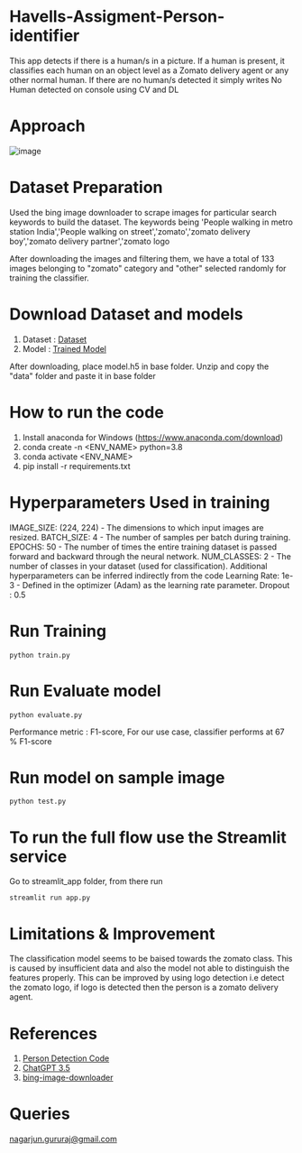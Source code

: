 # Havells-Assigment-Person-identifier
This app detects if there is a human/s in a picture. If a human is present, it classifies each human on an object level as a Zomato delivery agent or any other normal human. If there are no human/s detected it simply writes No Human detected on console using CV and DL

# Approach 

![image](https://github.com/naga24/Havells-Assigment-Person-identifier/assets/12075514/97653739-4e93-4bef-aac2-74c81c126250)

# Dataset Preparation
Used the bing image downloader to scrape images for particular search keywords to build the dataset. The keywords being 'People walking in metro station India','People walking on street','zomato','zomato delivery boy','zomato delivery partner','zomato logo

After downloading the images and filtering them, we have a total of 133 images belonging to "zomato" category and "other" selected randomly for training the classifier.

# Download Dataset and models

1. Dataset : [Dataset](https://drive.google.com/file/d/1P5vimEYBsyosyJTzGebfrg1qFffFVg3x/view?usp=drive_link)
2. Model : [Trained Model](https://drive.google.com/file/d/1_lS1_FwlIx98HV5ADI6odYi6sUA0krLk/view?usp=drive_link)

After downloading, place model.h5 in base folder. Unzip and copy the "data" folder and paste it in base folder

# How to run the code
1. Install anaconda for Windows (https://www.anaconda.com/download)
2. conda create -n <ENV_NAME> python=3.8
3. conda activate <ENV_NAME>
4. pip install -r requirements.txt

# Hyperparameters Used in training

IMAGE_SIZE: (224, 224) - The dimensions to which input images are resized.
BATCH_SIZE: 4 - The number of samples per batch during training.
EPOCHS: 50 - The number of times the entire training dataset is passed forward and backward through the neural network.
NUM_CLASSES: 2 - The number of classes in your dataset (used for classification).
Additional hyperparameters can be inferred indirectly from the code
Learning Rate: 1e-3 - Defined in the optimizer (Adam) as the learning rate parameter.
Dropout : 0.5

# Run Training

```python train.py```

# Run Evaluate model

```python evaluate.py```

Performance metric : F1-score, For our use case, classifier performs at 67 % F1-score

# Run model on sample image

```python test.py```

# To run the full flow use the Streamlit service

Go to streamlit_app folder, from there run

```streamlit run app.py```

# Limitations & Improvement

The classification model seems to be baised towards the zomato class. This is caused by insufficient data and also the model not able to distinguish the features properly. This can be improved by using logo detection i.e detect the zomato logo, if logo is detected then the person is a zomato delivery agent. 

# References

1. [Person Detection Code](https://pyimagesearch.com/2021/08/02/pytorch-object-detection-with-pre-trained-networks/)
2. [ChatGPT 3.5](https://chat.openai.com/g/g-F00faAwkE-open-a-i-gpt-3-5)
3. [bing-image-downloader](https://pypi.org/project/bing-image-downloader/)

# Queries

<nagarjun.gururaj@gmail.com>